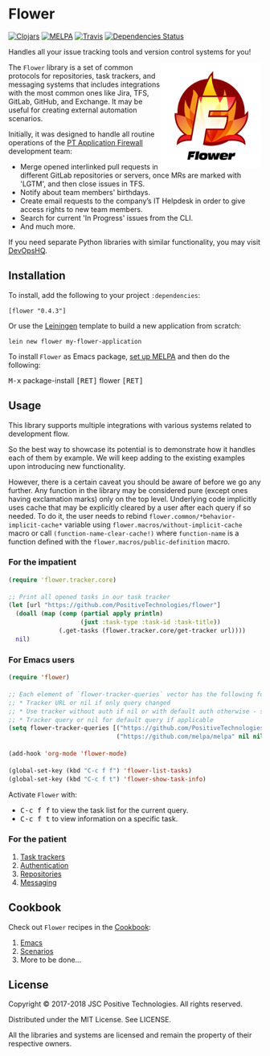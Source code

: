 # Flower

[![Clojars](https://img.shields.io/clojars/v/flower.svg)](https://clojars.org/flower)
[![MELPA](https://melpa.org/packages/flower-badge.svg)](https://melpa.org/#/flower)
[![Travis](https://img.shields.io/travis/PositiveTechnologies/flower.svg)](https://travis-ci.org/PositiveTechnologies/flower)
[![Dependencies Status](https://versions.deps.co/PositiveTechnologies/flower/status.svg)](https://versions.deps.co/PositiveTechnologies/flower)

Handles all your issue tracking tools and version control systems for you!

<img src="/images/logo/flower-logo.png" width="200px" height="209px"
    alt="Flower logo" align="right" />

The `Flower` library is a set of common protocols for repositories, task trackers, and messaging
systems that includes integrations with the most common ones like Jira, TFS, GitLab, GitHub, and
Exchange. It may be useful for creating external automation scenarios.

Initially, it was designed to handle all routine operations of the
[PT Application Firewall](https://www.ptsecurity.com/ww-en/products/af/) development team:

* Merge opened interlinked pull requests in different GitLab repositories or servers, once MRs
are marked with 'LGTM', and then close issues in TFS.
* Notify about team members' birthdays.
* Create email requests to the company’s IT Helpdesk in order to give access rights
to new team members.
* Search for current 'In Progress' issues from the CLI.
* And much more.

If you need separate Python libraries with similar functionality, you may visit
[DevOpsHQ](https://github.com/DevOpsHQ).

## Installation

To install, add the following to your project `:dependencies`:

    [flower "0.4.3"]

Or use the [Leiningen](https://leiningen.org/) template to build a new application from scratch:

    lein new flower my-flower-application

To install `Flower` as Emacs package, [set up MELPA](https://melpa.org/#/getting-started) and then do the following:

<kbd>M-x</kbd> package-install <kbd>[RET]</kbd> flower <kbd>[RET]</kbd>

## Usage

This library supports multiple integrations with various systems related to development flow.

So the best way to showcase its potential is to demonstrate how it handles each of them by example.
We will keep adding to the existing examples upon introducing new functionality.

However, there is a certain caveat you should be aware of before we go any further. Any function in
the library may be considered pure (except ones having exclamation marks) only on the top level.
Underlying code implicitly uses cache that may be explicitly cleared by a user after each query
if so needed. To do it, the user needs to rebind `flower.common/*behavior-implicit-cache*` variable
using `flower.macros/without-implicit-cache` macro or call `(function-name-clear-cache!)` where
`function-name` is a function defined with the `flower.macros/public-definition` macro.

### For the impatient

```clj
(require 'flower.tracker.core)

;; Print all opened tasks in our task tracker
(let [url "https://github.com/PositiveTechnologies/flower"]
  (doall (map (comp (partial apply println)
                    (juxt :task-type :task-id :task-title))
              (.get-tasks (flower.tracker.core/get-tracker url))))
  nil)
```

### For Emacs users

```lisp
(require 'flower)

;; Each element of `flower-tracker-queries` vector has the following format:
;; * Tracker URL or nil if only query changed
;; * Use tracker without auth if nil or with default auth otherwise - see Flower auth
;; * Tracker query or nil for default query if applicable
(setq flower-tracker-queries [("https://github.com/PositiveTechnologies/flower" nil nil)
                              ("https://github.com/melpa/melpa" nil nil)])

(add-hook 'org-mode 'flower-mode)

(global-set-key (kbd "C-c f f") 'flower-list-tasks)
(global-set-key (kbd "C-c f t") 'flower-show-task-info)
```

Activate `Flower` with:

* <kbd>C-c f f</kbd> to view the task list for the current query.
* <kbd>C-c f t</kbd> to view information on a specific task.

### For the patient

1. [Task trackers](https://github.com/PositiveTechnologies/flower/wiki/1.1.-Task-trackers)
2. [Authentication](https://github.com/PositiveTechnologies/flower/wiki/1.2.-Authentication)
3. [Repositories](https://github.com/PositiveTechnologies/flower/wiki/1.3.-Repositories)
4. [Messaging](https://github.com/PositiveTechnologies/flower/wiki/1.4.-Messaging)

## Cookbook

Check out `Flower` recipes in the [Cookbook](https://github.com/PositiveTechnologies/flower/wiki/2.-Cookbook):

1. [Emacs](https://github.com/PositiveTechnologies/flower/wiki/2.1.-Emacs)
2. [Scenarios](https://github.com/PositiveTechnologies/flower/wiki/2.2.-Scenarios)
3. More to be done...

## License

Copyright © 2017-2018 JSC Positive Technologies. All rights reserved.

Distributed under the MIT License. See LICENSE.

All the libraries and systems are licensed and remain the property of their respective owners.
